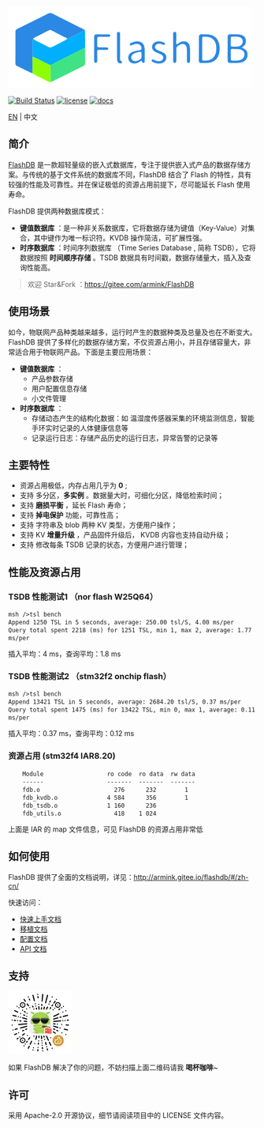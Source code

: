 ![](docs/_media/flashdb.png)

[![Build Status](https://travis-ci.com/armink/FlashDB.svg?branch=master)](https://travis-ci.com/armink/FlashDB) [![license](https://img.shields.io/github/license/armink/FlashDB)](https://raw.githubusercontent.com/armink/FlashDB/master/LICENSE) [![docs](https://img.shields.io/badge/docs-perfect-blue)](http://armink.gitee.io/flashdb/#/zh-cn/ )

[EN](README.md) | 中文

## 简介

[FlashDB](http://armink.gitee.io/flashdb/#/zh-cn/) 是一款超轻量级的嵌入式数据库，专注于提供嵌入式产品的数据存储方案。与传统的基于文件系统的数据库不同，FlashDB 结合了 Flash 的特性，具有较强的性能及可靠性。并在保证极低的资源占用前提下，尽可能延长 Flash 使用寿命。

FlashDB 提供两种数据库模式：

- **键值数据库** ：是一种非关系数据库，它将数据存储为键值（Key-Value）对集合，其中键作为唯一标识符。KVDB 操作简洁，可扩展性强。
- **时序数据库** ：时间序列数据库 （Time Series Database , 简称 TSDB），它将数据按照 **时间顺序存储** 。TSDB 数据具有时间戳，数据存储量大，插入及查询性能高。

> 欢迎 Star&Fork ：https://gitee.com/armink/FlashDB

## 使用场景

如今，物联网产品种类越来越多，运行时产生的数据种类及总量及也在不断变大。FlashDB 提供了多样化的数据存储方案，不仅资源占用小，并且存储容量大，非常适合用于物联网产品。下面是主要应用场景：

- **键值数据库** ：
  - 产品参数存储
  - 用户配置信息存储
  - 小文件管理
- **时序数据库** ：
  - 存储动态产生的结构化数据：如 温湿度传感器采集的环境监测信息，智能手环实时记录的人体健康信息等
  - 记录运行日志：存储产品历史的运行日志，异常告警的记录等

## 主要特性

- 资源占用极低，内存占用几乎为 **0** ;
- 支持 多分区，**多实例** 。数据量大时，可细化分区，降低检索时间；
- 支持 **磨损平衡** ，延长 Flash 寿命；
- 支持 **掉电保护** 功能，可靠性高；
- 支持 字符串及 blob 两种 KV 类型，方便用户操作；
- 支持 KV **增量升级** ，产品固件升级后， KVDB 内容也支持自动升级；
- 支持 修改每条 TSDB 记录的状态，方便用户进行管理；

## 性能及资源占用

### TSDB 性能测试1 （nor flash W25Q64）

```shell
msh />tsl bench
Append 1250 TSL in 5 seconds, average: 250.00 tsl/S, 4.00 ms/per
Query total spent 2218 (ms) for 1251 TSL, min 1, max 2, average: 1.77 ms/per
```

插入平均：4 ms，查询平均：1.8 ms

### TSDB 性能测试2 （stm32f2 onchip flash）

```shell
msh />tsl bench
Append 13421 TSL in 5 seconds, average: 2684.20 tsl/S, 0.37 ms/per
Query total spent 1475 (ms) for 13422 TSL, min 0, max 1, average: 0.11 ms/per
```

插入平均：0.37 ms，查询平均：0.12 ms

### 资源占用 (stm32f4 IAR8.20)

```shell
    Module                  ro code  ro data  rw data
    ------                  -------  -------  -------
    fdb.o                     276      232        1
    fdb_kvdb.o              4 584      356        1
    fdb_tsdb.o              1 160      236
    fdb_utils.o               418    1 024
```

上面是 IAR 的 map 文件信息，可见 FlashDB 的资源占用非常低

## 如何使用

FlashDB 提供了全面的文档说明，详见：http://armink.gitee.io/flashdb/#/zh-cn/ 

快速访问：

- [快速上手文档](http://armink.gitee.io/flashdb/#/zh-cn/quick-started)
- [移植文档](http://armink.gitee.io/flashdb/#/zh-cn/porting)
- [配置文档](http://armink.gitee.io/flashdb/#/zh-cn/configuration)
- [API 文档](http://armink.gitee.io/flashdb/#/zh-cn/api)

## 支持

 ![support](docs/zh-cn/_media/wechat_support.png)

如果 FlashDB 解决了你的问题，不妨扫描上面二维码请我 **喝杯咖啡**~ 

## 许可

采用 Apache-2.0 开源协议，细节请阅读项目中的 LICENSE 文件内容。